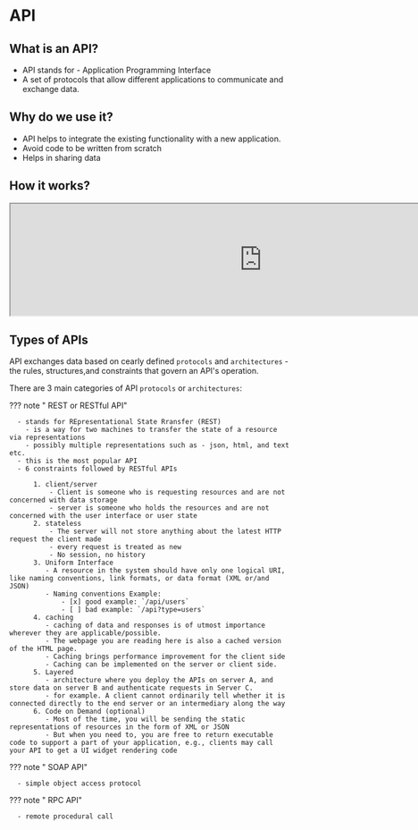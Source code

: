 # API

## What is an API?

- API stands for - Application Programming Interface
- A set of protocols that allow different applications to communicate and exchange data.

## Why do we use it?

- API helps to integrate the existing functionality with a new application.
- Avoid code to be written from scratch
- Helps in sharing data

## How it works?

<iframe frameborder="100" style="width:900px;height:200px;" src="https://viewer.diagrams.net/?tags=%7B%7D&highlight=0000ff&edit=_blank&layers=1&nav=1&title=#R7VnbbuM2EP0avxokdX%2BML9kWaIGgWaCPAS0xMhFZVCn6knx9h7rYEqnY3qzcFnADx5YOyRF5znBIjibOfHP4Jmmx%2Fl0kLJsQlBwmzmJCiItD%2BNbAewN4fg2kkic1hE7AM%2F9gNYhbdMsTVjZYDSkhMsWLPhiLPGex6mFUSrHvV3sVWdIDCpoyC3iOaWajf%2FJErWs09NAJ%2F4XxdN0%2BGaOmZEXjt1SKbd48Lxc5q0s2tDXTVC3XNBH7DuQsJ85cCqHqq81hzjLNap%2Bxx09Kj12WLFdXNWj7od7bYbMEWGhuq547s7XaZHCH4fI1E%2FuHnMNAuMhbjGfZXGRCVgYcvKKYwUhmpZLijXVKEPKXD9CVmd3Npuf64R2g6fQ3JjZMyXeoIFkGj971JaKN0umx3rHpk%2BDwCIIap3TcqG7S%2BCT2nb6JUmxlzJpWXeIMQ%2BDN5w0pKlOmLENw0RnPCap0GdaI1IZ3NNs2w7Y06wiU0HLNdEsEN%2Fs1V6wsaKzr7WGW2mqRMPCWg2q9Vn9QUuhBVMPyZvBBU4Rg8HM01WOeo4kHtedVAa5gYqDRIFqZMGtGnxgOqtZQPmAEGxgJjbrwcWY7JhWHyf0bXbHsSZS8ceCVUEpsoALNeKqBGHySyU6Lh6ZACU0fzNhCs7k5pDrqTd%2B2KyZzBjRPeawtzgr5a3WxoAU%2F5%2BvaPjuc9fbWawPcdzbcONv%2BFJe8oIbWnZDkh5%2FPj55DnvE%2B57L30bKo4%2B8rP2jXmxVMcniQZnEB1iBgs6cT1A0nFunHgIhMX9ZuzPP0u1Zh4QAAQUgHi%2FZ3wTcpDCbjK%2FimsQ4SLwmX0DOhR%2Fy4LZmclrt0HEkCp69IS0tHERxOPVuTdvn4GU38y5q0bppQRUtggLXR4LkfDTpajMGKiwxHtWnx0YCjjkBKNP5K5iMa4WAoNpJF4CP0b65kxFzJnOhrK5nj4fOGxlvJgst%2BezFMdxQcDtB2SOmJ1ziCoTRCs%2BUjGQjv9GMr2TSjRW28WgqZXO5YvSKONG%2BOAf04byJr3kT%2BbYJJeFmUNtJ2uB8KujFE%2Bhcqlb4Um2ILRJVw%2FcwkMPHyXezhG5PwAP%2FTIh8pEHuOuTb6FnXhQMgJR6AOe%2BPHnP%2Fy7tlrj3THTa9B4rUxx3WC84bGizmtO9zLuuC6Zjj3v6aRh80Fxr%2BZRsF9zaMAG4dHL%2FyaRj7G5w2NqFF4X%2FPINzVy3K9pFODgvKERNYqstfwP9teWlcrSDlZXdeEoZm6vNjxJdPOZZCX%2FoKvKFLLyA%2FqwTbcKtm5VQg9fswNroBG2A8Q3dlLI3g60VbrbAeJ%2F7iDXbgfapN4d0%2B%2BapxJkZypuRj%2B%2Be%2Fp9xzh%2F%2F5PeTwboLwuRl%2Bx%2B%2BG%2BJPO5r7fxHQG7Ev52puzv%2BXdc8V9j%2BfzP%2BPYt%2Fi%2FeL2Y3hlEZHJzM%2FsaIlj6eyyr%2BeSCUnVmv22xdYVSK1loboa54nNdse3AidYVWauuDs1usH5kP%2FvBgFlhp4KG8djZC3Ju7%2F08HaDPl2Wulm0%2BGKJPW9TQeP9MPTwHwg4cDyfHyz%2FAOCwO3pNXJ9lji9pXeWfwM%3D"></iframe>

## Types of APIs

API exchanges data based on cearly defined `protocols` and `architectures` - the rules, structures,and constraints that govern an API's operation.

There are 3 main categories of API `protocols` or `architectures`:

??? note " REST or RESTful API"

      - stands for REpresentational State Rransfer (REST)
        - is a way for two machines to transfer the state of a resource via representations
        - possibly multiple representations such as - json, html, and text etc.
      - this is the most popular API
      - 6 constraints followed by RESTful APIs

          1. client/server
              - Client is someone who is requesting resources and are not concerned with data storage
              - server is someone who holds the resources and are not concerned with the user interface or user state
          2. stateless
              - The server will not store anything about the latest HTTP request the client made
              - every request is treated as new
              - No session, no history
          3. Uniform Interface
             - A resource in the system should have only one logical URI, like naming conventions, link formats, or data format (XML or/and JSON)
             - Naming conventions Example:
                 - [x] good example: `/api/users`
                 - [ ] bad example: `/api?type=users`
          4. caching
             - caching of data and responses is of utmost importance wherever they are applicable/possible.
             - The webpage you are reading here is also a cached version of the HTML page.
             - Caching brings performance improvement for the client side
             - Caching can be implemented on the server or client side.
          5. Layered
             - architecture where you deploy the APIs on server A, and store data on server B and authenticate requests in Server C.
             - for example. A client cannot ordinarily tell whether it is connected directly to the end server or an intermediary along the way
          6. Code on Demand (optional)
             - Most of the time, you will be sending the static representations of resources in the form of XML or JSON
             - But when you need to, you are free to return executable code to support a part of your application, e.g., clients may call your API to get a UI widget rendering code

??? note " SOAP API"

      - simple object access protocol

??? note " RPC API"

      - remote procedural call
